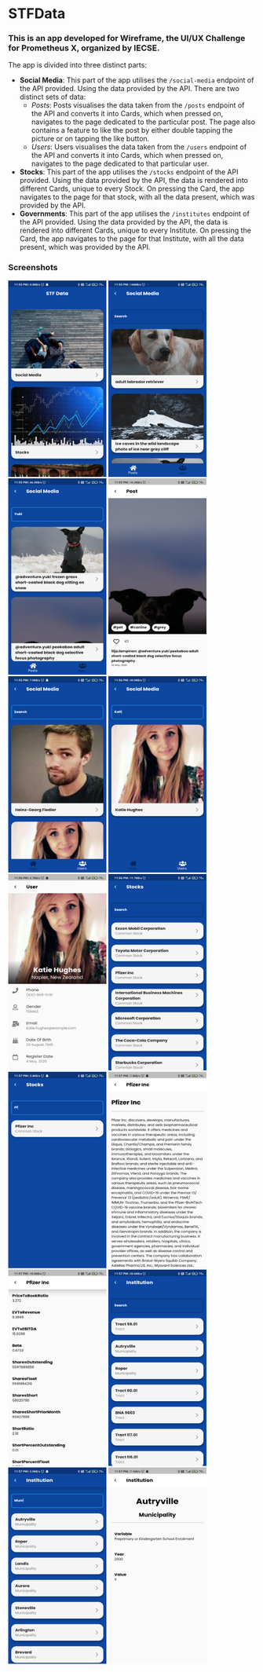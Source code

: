 # STFData

### This is an app developed for Wireframe, the UI/UX Challenge for Prometheus X, organized by IECSE.

The app is divided into three distinct parts:  
- **Social Media**:
    This part of the app utilises the `/social-media` endpoint of the API provided. Using the data provided by the API. There are two distinct sets of data:
    - *Posts*:
        Posts visualises the data taken from the `/posts` endpoint of the API and converts it into Cards, which when pressed on, navigates to the page dedicated to the particular post. The page also contains a feature to like the post by either double tapping the picture or on tapping the like button.
    - *Users*:
        Users visualises the data taken from the `/users` endpoint of the API and converts it into Cards, which when pressed on, navigates to the page dedicated to that particular user.
- **Stocks**:
    This part of the app utilises the `/stocks` endpoint of the API provided. Using the data provided by the API, the data is rendered into different Cards, unique to every Stock. On pressing the Card, the app navigates to the page for that stock, with all the data present, which was provided by the API.
- **Governments**:
    This part of the app utilises the `/institutes` endpoint of the API provided. Using the data provided by the API, the data is rendered into different Cards, unique to every Institute. On pressing the Card, the app navigates to the page for that Institute, with all the data present, which was provided by the API.

### Screenshots
<img src='https://github.com/skully-coder/stfdata/blob/main/flutter_01.png' height=400, width=200> <img src='https://github.com/skully-coder/stfdata/blob/main/flutter_02.png' height=400, width=200> <img src='https://github.com/skully-coder/stfdata/blob/main/flutter_03.png' height=400, width=200> <img src='https://github.com/skully-coder/stfdata/blob/main/flutter_04.png' height=400, width=200> <img src='https://github.com/skully-coder/stfdata/blob/main/flutter_05.png' height=400, width=200> 
<img src='https://github.com/skully-coder/stfdata/blob/main/flutter_06.png' height=400, width=200> <img src='https://github.com/skully-coder/stfdata/blob/main/flutter_07.png' height=400, width=200> <img src='https://github.com/skully-coder/stfdata/blob/main/flutter_08.png' height=400, width=200> 
<img src='https://github.com/skully-coder/stfdata/blob/main/flutter_09.png' height=400, width=200> <img src='https://github.com/skully-coder/stfdata/blob/main/flutter_10.png' height=400, width=200> <img src='https://github.com/skully-coder/stfdata/blob/main/flutter_11.png' height=400, width=200> <img src='https://github.com/skully-coder/stfdata/blob/main/flutter_12.png' height=400, width=200> <img src='https://github.com/skully-coder/stfdata/blob/main/flutter_13.png' height=400, width=200> <img src='https://github.com/skully-coder/stfdata/blob/main/flutter_14.png' height=400, width=200>
